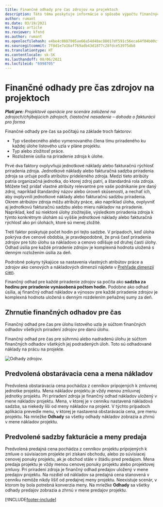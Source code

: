 ```yaml
---
title: Finančné odhady pre čas zdrojov na projektoch
description: Táto téma poskytuje informácie o spôsobe výpočtu finančných odhadov pre čas.
author: rumant
ms.date: 03/19/2021
ms.topic: article
ms.reviewer: kfend
ms.author: rumant
ms.openlocfilehash: e4be4c8087005ae66a54d40ac88017df591c56eca64f04b00cf34b0e5a8a09ce
ms.sourcegitcommit: 7f8d1e7a16af769adb43d1877c28fdce53975db8
ms.translationtype: HT
ms.contentlocale: sk-SK
ms.lasthandoff: 08/06/2021
ms.locfileid: "6998705"
---
```

# <a name="financial-estimates-for-resource-time-on-projects"></a>Finančné odhady pre čas zdrojov na projektoch

_**Platí pre:** Projektové operácie pre scenáre založené na zdrojoch/chýbajúcich zdrojoch, čiastočné nasadenie – dohoda o fakturácii pro forma_

Finančné odhady pre čas sa počítajú na základe troch faktorov: 

- Typ všeobecného alebo vymenovaného člena tímu priradeného ku každej úlohe listového uzla v pláne projektu. 
- Typ alebo zložitosť práce.
- Rozloženie úsilia na priradenie zdroja k úlohe. 

Prvé dva faktory ovplyvňujú jednotkové náklady alebo fakturačnú rýchlosť priradenia zdroja. Jednotkové náklady alebo fakturačná sadzba priradenia zdroja sa určuje podľa atribútov prideleného zdroja. Medzi tieto atribúty patria organizačná jednotka, do ktorej zdroj patrí, a štandardná rola zdroja. Môžete tiež pridať vlastné atribúty relevantné pre vaše podnikanie pre daný zdroj, napríklad štandardný názov alebo úroveň skúseností, a nechať ich, aby ovplyvnili jednotkové náklady alebo fakturačnú sadzbu priradenia.
Okrem atribútov zdroja môžu atribúty práce, ako napríklad úloha, ovplyvniť aj jednotkovú fakturačnú sadzbu alebo mieru nákladov na priradenie. Napríklad, keď sú niektoré úlohy zložitejšie, výsledkom priradenia zdroja k týmto konkrétnym úlohám sú vyššie jednotkové náklady alebo fakturačná rýchlosť ako pri úlohách, ktoré sú menej zložité.   

Tretí faktor poskytuje počet hodín pri tejto sadzbe. V prípadoch, keď úloha pokrýva dve cenové obdobia, je pravdepodobné, že prvá časť priradenia zdrojov pre túto úlohu sa nákladovo a cenovo odlišuje od druhej časti úlohy. Odhad úsilia pre každé priradenie zdrojov je komplexná hodnota uložená s denným rozložením úsilia za deň.

Podrobné pokyny týkajúce sa nastavenia vlastných atribútov práce a zdrojov ako cenových a nákladových dimenzií nájdete v [Prehľade dimenzií cien](../pricing-costing/pricing-dimensions-overview.md).

Finančný odhad pre každé priradenie zdrojov sa počíta ako **sadzba za hodinu pre priradenie vynásobená počtom hodín.**  Podobne ako odhad úsilia, aj finančný odhad nákladov a výnosov pre každé priradenie zdrojov je komplexná hodnota uložená s denným rozdelením peňažnej sumy za deň. 

## <a name="summarizing-financial-estimates-for-time"></a>Zhrnutie finančných odhadov pre čas
Finančný odhad pre čas pre úlohu listového uzla je súčtom finančných odhadov všetkých priradení zdrojov pre danú úlohu.

Finančný odhad pre čas pre súhrnnú alebo nadradenú úlohu je súčtom finančných odhadov všetkých jej podradených úloh. Toto sú odhadované náklady na prácu na projekte. 

![Odhady zdrojov.](./media/navigation12.png)

## <a name="default-cost-price-and-cost-currency"></a>Predvolená obstarávacia cena a mena nákladov

Predvolená obstarávacia cena pochádza z cenníkov pripojených k zmluvnej jednotke projektu. Mena nákladov projektu je vždy menou zmluvnej jednotky projektu. Pri priradení zdroja je finančný odhad nákladov uložený v mene nákladov projektu. Mena, v ktorej je v cenníku nastavená nákladová sadzba, sa niekedy líši od meny nákladov na projekt. V týchto prípadoch aplikácia prevedie menu, v ktorej je nastavená obstarávacia cena, pre menu projektu. Na mriežke **Odhady** sa všetky odhady nákladov zobrazia a zhrnú v mene nákladov projektu. 

## <a name="default-bill-rate-and-sales-currency"></a>Predvolené sadzby fakturácie a meny predaja

Predvolená predajná cena pochádza z cenníkov projektu pripojených k zmluve o súvisiacom projekte pri získaní obchodu, alebo zo súvisiacej cenovej ponuky projektu, ak je obchod stále v štádiu pred predajom. Mena predaja projektu je vždy menou cenovej ponuky projektu alebo projektovej zmluvy. Pri priradení zdroja je finančný odhad predajov uložený v mene predajov projektu. Na rozdiel od nákladov sa predajná cena stanovená v cenníku nemôže nikdy líšiť od predajnej meny projektu. Neexistuje scenár, v ktorom by bola potrebná konverzia meny. Na mriežke **Odhady** sa všetky odhady predajov zobrazia a zhrnú v mene predajov projektu. 

[!INCLUDE[footer-include](../includes/footer-banner.md)]
